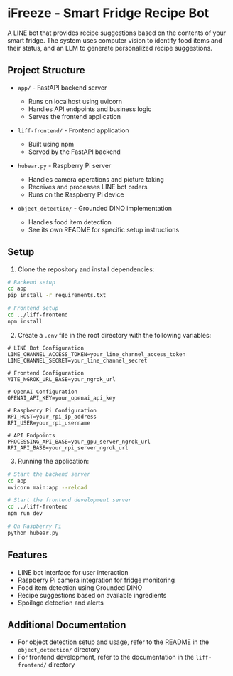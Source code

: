 # iFreeze - Smart Fridge Recipe Bot

A LINE bot that provides recipe suggestions based on the contents of your smart fridge. The system uses computer vision to identify food items and their status, and an LLM to generate personalized recipe suggestions.

## Project Structure

- `app/` - FastAPI backend server
  - Runs on localhost using uvicorn
  - Handles API endpoints and business logic
  - Serves the frontend application

- `liff-frontend/` - Frontend application
  - Built using npm
  - Served by the FastAPI backend

- `hubear.py` - Raspberry Pi server
  - Handles camera operations and picture taking
  - Receives and processes LINE bot orders
  - Runs on the Raspberry Pi device

- `object_detection/` - Grounded DINO implementation
  - Handles food item detection
  - See its own README for specific setup instructions

## Setup

1. Clone the repository and install dependencies:

```bash
# Backend setup
cd app
pip install -r requirements.txt

# Frontend setup
cd ../liff-frontend
npm install
```

2. Create a `.env` file in the root directory with the following variables:

```env
# LINE Bot Configuration
LINE_CHANNEL_ACCESS_TOKEN=your_line_channel_access_token
LINE_CHANNEL_SECRET=your_line_channel_secret

# Frontend Configuration
VITE_NGROK_URL_BASE=your_ngrok_url

# OpenAI Configuration
OPENAI_API_KEY=your_openai_api_key

# Raspberry Pi Configuration
RPI_HOST=your_rpi_ip_address
RPI_USER=your_rpi_username

# API Endpoints
PROCESSING_API_BASE=your_gpu_server_ngrok_url
RPI_API_BASE=your_rpi_server_ngrok_url
```

3. Running the application:

```bash
# Start the backend server
cd app
uvicorn main:app --reload

# Start the frontend development server
cd ../liff-frontend
npm run dev

# On Raspberry Pi
python hubear.py
```

## Features

- LINE bot interface for user interaction
- Raspberry Pi camera integration for fridge monitoring
- Food item detection using Grounded DINO
- Recipe suggestions based on available ingredients
- Spoilage detection and alerts

## Additional Documentation

- For object detection setup and usage, refer to the README in the `object_detection/` directory
- For frontend development, refer to the documentation in the `liff-frontend/` directory 